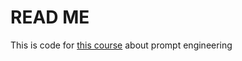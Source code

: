 # READ ME

This is code for [this course](https://www.deeplearning.ai/short-courses/chatgpt-prompt-engineering-for-developers/) about prompt engineering

<!-- Before starting, install necessary packages -->
